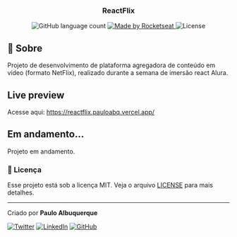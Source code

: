 

<h3 align="center">
  ReactFlix
</h3>


<p align="center">

  <img alt="GitHub language count" src="https://img.shields.io/github/languages/count/pauloabq/reactflix">

  <a href="https://rocketseat.com.br">
    <img alt="Made by Rocketseat" src="https://img.shields.io/badge/%20imersao%20React-Alura-%237259c1">
  </a>

  <img alt="License" src="https://img.shields.io/github/license/pauloabq/reactflix">


</p>


## :rocket: Sobre

Projeto de desenvolvimento de plataforma agregadora de conteúdo em vídeo (formato NetFlix), realizado durante a semana de imersão react Alura.

## Live preview
Acesse aqui: https://reactflix.pauloabq.vercel.app/

## Em andamento...
Projeto em andamento.


### :memo: Licença

Esse projeto está sob a licença MIT. Veja o arquivo [LICENSE](LICENSE) para mais detalhes.

---

Criado por <strong>Paulo Albuquerque</strong>

[![Twitter][twitter-shield]][twitter-url] [![LinkedIn][linkedin-shield]][linkedin-url] [![GitHub][github-profile-shield]][github-profile-url]



<!-- MARKDOWN LINKS & IMAGES -->
<!-- https://www.markdownguide.org/basic-syntax/#reference-style-links -->
[license-shield]: https://img.shields.io/github/license/pauloabq/reactflix
[license-url]: https://github.com/pauloabq/reactflix/LICENSE

[twitter-shield]: https://img.shields.io/badge/-twitter-black.svg?style=flat-square&logo=twitter&colorB=555
[twitter-url]: http://twitter.com/pauloabq

[github-profile-shield]: https://img.shields.io/badge/-Github-black?style=flat-square&logo=github&colorB=555
[github-profile-url]: http://github.com/pauloabq

[linkedin-shield]: https://img.shields.io/badge/-LinkedIn-black.svg?style=flat-square&logo=linkedin&colorB=0077b5
[linkedin-url]: https://linkedin.com/in/pauloabq


[github-lang-shield]: https://img.shields.io/github/languages/count/pauloabq/reactflix
[github-lang-url]: http://github.com/pauloabq


